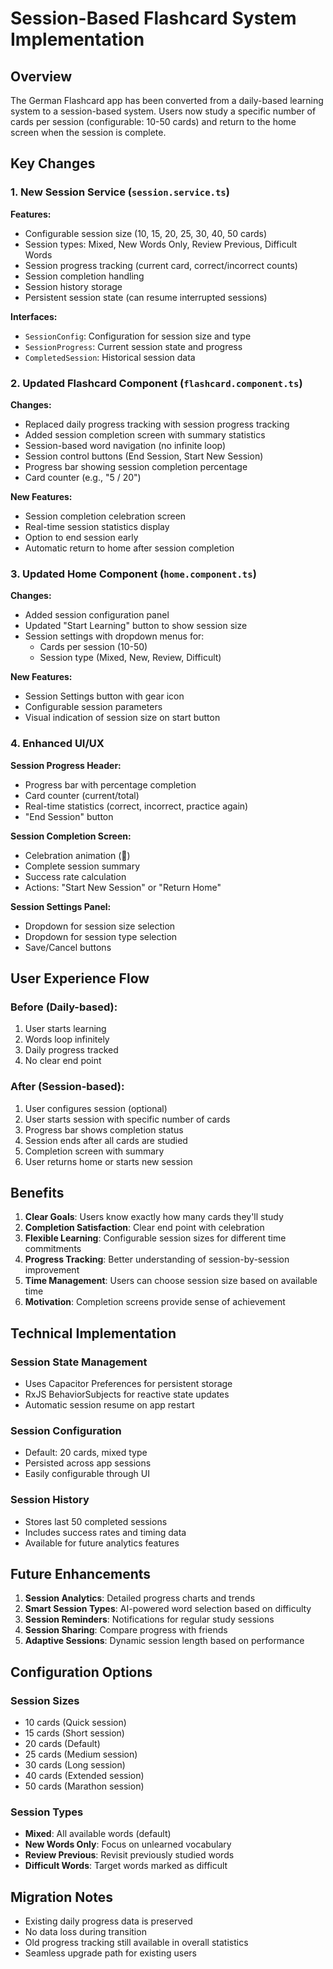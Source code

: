 # Session-Based Flashcard System Implementation

## Overview

The German Flashcard app has been converted from a daily-based learning system to a session-based system. Users now study a specific number of cards per session (configurable: 10-50 cards) and return to the home screen when the session is complete.

## Key Changes

### 1. New Session Service (`session.service.ts`)

**Features:**
- Configurable session size (10, 15, 20, 25, 30, 40, 50 cards)
- Session types: Mixed, New Words Only, Review Previous, Difficult Words
- Session progress tracking (current card, correct/incorrect counts)
- Session completion handling
- Session history storage
- Persistent session state (can resume interrupted sessions)

**Interfaces:**
- `SessionConfig`: Configuration for session size and type
- `SessionProgress`: Current session state and progress
- `CompletedSession`: Historical session data

### 2. Updated Flashcard Component (`flashcard.component.ts`)

**Changes:**
- Replaced daily progress tracking with session progress tracking
- Added session completion screen with summary statistics
- Session-based word navigation (no infinite loop)
- Session control buttons (End Session, Start New Session)
- Progress bar showing session completion percentage
- Card counter (e.g., "5 / 20")

**New Features:**
- Session completion celebration screen
- Real-time session statistics display
- Option to end session early
- Automatic return to home after session completion

### 3. Updated Home Component (`home.component.ts`)

**Changes:**
- Added session configuration panel
- Updated "Start Learning" button to show session size
- Session settings with dropdown menus for:
  - Cards per session (10-50)
  - Session type (Mixed, New, Review, Difficult)

**New Features:**
- Session Settings button with gear icon
- Configurable session parameters
- Visual indication of session size on start button

### 4. Enhanced UI/UX

**Session Progress Header:**
- Progress bar with percentage completion
- Card counter (current/total)
- Real-time statistics (correct, incorrect, practice again)
- "End Session" button

**Session Completion Screen:**
- Celebration animation (🎉)
- Complete session summary
- Success rate calculation
- Actions: "Start New Session" or "Return Home"

**Session Settings Panel:**
- Dropdown for session size selection
- Dropdown for session type selection
- Save/Cancel buttons

## User Experience Flow

### Before (Daily-based):
1. User starts learning
2. Words loop infinitely
3. Daily progress tracked
4. No clear end point

### After (Session-based):
1. User configures session (optional)
2. User starts session with specific number of cards
3. Progress bar shows completion status
4. Session ends after all cards are studied
5. Completion screen with summary
6. User returns home or starts new session

## Benefits

1. **Clear Goals**: Users know exactly how many cards they'll study
2. **Completion Satisfaction**: Clear end point with celebration
3. **Flexible Learning**: Configurable session sizes for different time commitments
4. **Progress Tracking**: Better understanding of session-by-session improvement
5. **Time Management**: Users can choose session size based on available time
6. **Motivation**: Completion screens provide sense of achievement

## Technical Implementation

### Session State Management
- Uses Capacitor Preferences for persistent storage
- RxJS BehaviorSubjects for reactive state updates
- Automatic session resume on app restart

### Session Configuration
- Default: 20 cards, mixed type
- Persisted across app sessions
- Easily configurable through UI

### Session History
- Stores last 50 completed sessions
- Includes success rates and timing data
- Available for future analytics features

## Future Enhancements

1. **Session Analytics**: Detailed progress charts and trends
2. **Smart Session Types**: AI-powered word selection based on difficulty
3. **Session Reminders**: Notifications for regular study sessions
4. **Session Sharing**: Compare progress with friends
5. **Adaptive Sessions**: Dynamic session length based on performance

## Configuration Options

### Session Sizes
- 10 cards (Quick session)
- 15 cards (Short session)
- 20 cards (Default)
- 25 cards (Medium session)
- 30 cards (Long session)
- 40 cards (Extended session)
- 50 cards (Marathon session)

### Session Types
- **Mixed**: All available words (default)
- **New Words Only**: Focus on unlearned vocabulary
- **Review Previous**: Revisit previously studied words
- **Difficult Words**: Target words marked as difficult

## Migration Notes

- Existing daily progress data is preserved
- No data loss during transition
- Old progress tracking still available in overall statistics
- Seamless upgrade path for existing users
